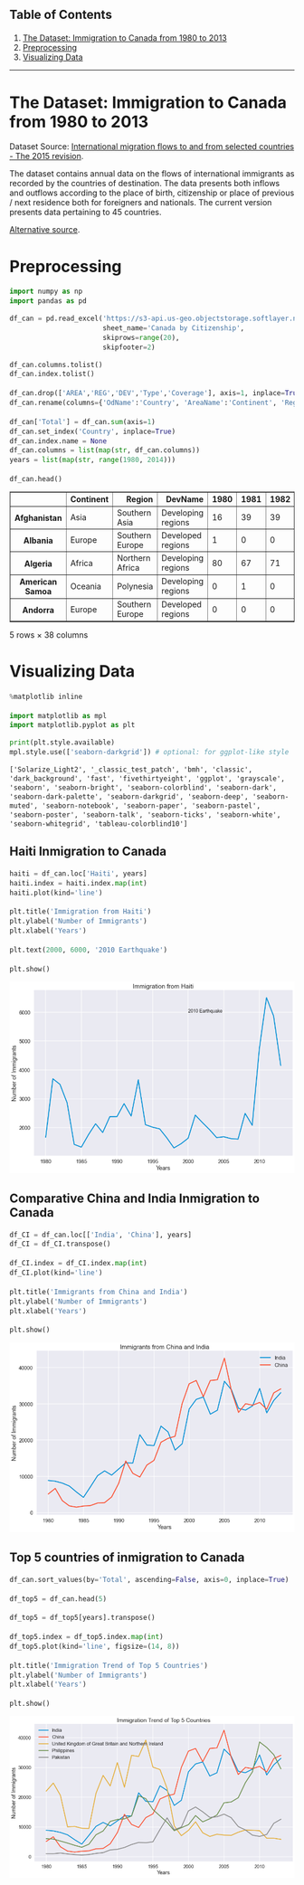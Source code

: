 ## Table of Contents

<div class="alert alert-block alert-info" style="margin-top: 20px">

1. [The Dataset: Immigration to Canada from 1980 to 2013](#0)<br>
2. [Preprocessing](#1) <br>
3. [Visualizing Data](#2) <br>

</div>
<hr>

# The Dataset: Immigration to Canada from 1980 to 2013 <a id="0"></a>

Dataset Source: [International migration flows to and from selected countries - The 2015 revision](http://www.un.org/en/development/desa/population/migration/data/empirical2/migrationflows.shtml).

The dataset contains annual data on the flows of international immigrants as recorded by the countries of destination. The data presents both inflows and outflows according to the place of birth, citizenship or place of previous / next residence both for foreigners and nationals. The current version presents data pertaining to 45 countries.

[Alternative source](https://ibm.box.com/shared/static/lw190pt9zpy5bd1ptyg2aw15awomz9pu.xlsx).

# Preprocessing <a id="1"></a>


```python
import numpy as np
import pandas as pd
```


```python
df_can = pd.read_excel('https://s3-api.us-geo.objectstorage.softlayer.net/cf-courses-data/CognitiveClass/DV0101EN/labs/Data_Files/Canada.xlsx',
                       sheet_name='Canada by Citizenship',
                       skiprows=range(20),
                       skipfooter=2)
```


```python
df_can.columns.tolist()
df_can.index.tolist()

df_can.drop(['AREA','REG','DEV','Type','Coverage'], axis=1, inplace=True)
df_can.rename(columns={'OdName':'Country', 'AreaName':'Continent', 'RegName':'Region'}, inplace=True)

df_can['Total'] = df_can.sum(axis=1)
df_can.set_index('Country', inplace=True)
df_can.index.name = None
df_can.columns = list(map(str, df_can.columns))
years = list(map(str, range(1980, 2014)))

df_can.head()
```




<div>


<table border="1" class="dataframe">
  <thead>
    <tr style="text-align: right;">
      <th></th>
      <th>Continent</th>
      <th>Region</th>
      <th>DevName</th>
      <th>1980</th>
      <th>1981</th>
      <th>1982</th>
      <th>1983</th>
      <th>1984</th>
      <th>1985</th>
      <th>1986</th>
      <th>...</th>
      <th>2005</th>
      <th>2006</th>
      <th>2007</th>
      <th>2008</th>
      <th>2009</th>
      <th>2010</th>
      <th>2011</th>
      <th>2012</th>
      <th>2013</th>
      <th>Total</th>
    </tr>
  </thead>
  <tbody>
    <tr>
      <th>Afghanistan</th>
      <td>Asia</td>
      <td>Southern Asia</td>
      <td>Developing regions</td>
      <td>16</td>
      <td>39</td>
      <td>39</td>
      <td>47</td>
      <td>71</td>
      <td>340</td>
      <td>496</td>
      <td>...</td>
      <td>3436</td>
      <td>3009</td>
      <td>2652</td>
      <td>2111</td>
      <td>1746</td>
      <td>1758</td>
      <td>2203</td>
      <td>2635</td>
      <td>2004</td>
      <td>58639</td>
    </tr>
    <tr>
      <th>Albania</th>
      <td>Europe</td>
      <td>Southern Europe</td>
      <td>Developed regions</td>
      <td>1</td>
      <td>0</td>
      <td>0</td>
      <td>0</td>
      <td>0</td>
      <td>0</td>
      <td>1</td>
      <td>...</td>
      <td>1223</td>
      <td>856</td>
      <td>702</td>
      <td>560</td>
      <td>716</td>
      <td>561</td>
      <td>539</td>
      <td>620</td>
      <td>603</td>
      <td>15699</td>
    </tr>
    <tr>
      <th>Algeria</th>
      <td>Africa</td>
      <td>Northern Africa</td>
      <td>Developing regions</td>
      <td>80</td>
      <td>67</td>
      <td>71</td>
      <td>69</td>
      <td>63</td>
      <td>44</td>
      <td>69</td>
      <td>...</td>
      <td>3626</td>
      <td>4807</td>
      <td>3623</td>
      <td>4005</td>
      <td>5393</td>
      <td>4752</td>
      <td>4325</td>
      <td>3774</td>
      <td>4331</td>
      <td>69439</td>
    </tr>
    <tr>
      <th>American Samoa</th>
      <td>Oceania</td>
      <td>Polynesia</td>
      <td>Developing regions</td>
      <td>0</td>
      <td>1</td>
      <td>0</td>
      <td>0</td>
      <td>0</td>
      <td>0</td>
      <td>0</td>
      <td>...</td>
      <td>0</td>
      <td>1</td>
      <td>0</td>
      <td>0</td>
      <td>0</td>
      <td>0</td>
      <td>0</td>
      <td>0</td>
      <td>0</td>
      <td>6</td>
    </tr>
    <tr>
      <th>Andorra</th>
      <td>Europe</td>
      <td>Southern Europe</td>
      <td>Developed regions</td>
      <td>0</td>
      <td>0</td>
      <td>0</td>
      <td>0</td>
      <td>0</td>
      <td>0</td>
      <td>2</td>
      <td>...</td>
      <td>0</td>
      <td>1</td>
      <td>1</td>
      <td>0</td>
      <td>0</td>
      <td>0</td>
      <td>0</td>
      <td>1</td>
      <td>1</td>
      <td>15</td>
    </tr>
  </tbody>
</table>
<p>5 rows × 38 columns</p>
</div>



# Visualizing Data <a id="2"></a>


```python
%matplotlib inline 

import matplotlib as mpl
import matplotlib.pyplot as plt
```


```python
print(plt.style.available)
mpl.style.use(['seaborn-darkgrid']) # optional: for ggplot-like style
```

    ['Solarize_Light2', '_classic_test_patch', 'bmh', 'classic', 'dark_background', 'fast', 'fivethirtyeight', 'ggplot', 'grayscale', 'seaborn', 'seaborn-bright', 'seaborn-colorblind', 'seaborn-dark', 'seaborn-dark-palette', 'seaborn-darkgrid', 'seaborn-deep', 'seaborn-muted', 'seaborn-notebook', 'seaborn-paper', 'seaborn-pastel', 'seaborn-poster', 'seaborn-talk', 'seaborn-ticks', 'seaborn-white', 'seaborn-whitegrid', 'tableau-colorblind10']
    

## Haiti Inmigration to Canada


```python
haiti = df_can.loc['Haiti', years]
haiti.index = haiti.index.map(int)
haiti.plot(kind='line')

plt.title('Immigration from Haiti')
plt.ylabel('Number of Immigrants')
plt.xlabel('Years')

plt.text(2000, 6000, '2010 Earthquake')

plt.show() 
```


    
![png](Line%20Plots_files/Line%20Plots_11_0.png)
    


## Comparative China and India Inmigration to Canada


```python
df_CI = df_can.loc[['India', 'China'], years]
df_CI = df_CI.transpose()

df_CI.index = df_CI.index.map(int)
df_CI.plot(kind='line')

plt.title('Immigrants from China and India')
plt.ylabel('Number of Immigrants')
plt.xlabel('Years')

plt.show()
```


    
![png](Line%20Plots_files/Line%20Plots_13_0.png)
    


## Top 5 countries of inmigration to Canada


```python
df_can.sort_values(by='Total', ascending=False, axis=0, inplace=True)

df_top5 = df_can.head(5)

df_top5 = df_top5[years].transpose() 

df_top5.index = df_top5.index.map(int)
df_top5.plot(kind='line', figsize=(14, 8))

plt.title('Immigration Trend of Top 5 Countries')
plt.ylabel('Number of Immigrants')
plt.xlabel('Years')

plt.show()
```


    
![png](Line%20Plots_files/Line%20Plots_15_0.png)
    



```python

```

